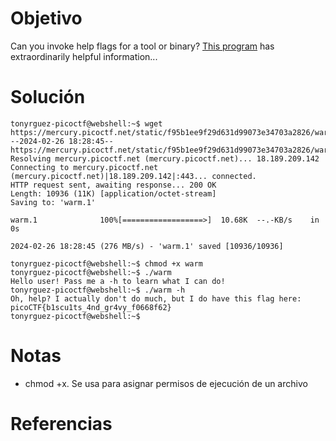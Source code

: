 # Objetivo

Can you invoke help flags for a tool or binary? [This program](https://mercury.picoctf.net/static/f95b1ee9f29d631d99073e34703a2826/warm) has extraordinarily helpful information...
# Solución
```
tonyrguez-picoctf@webshell:~$ wget https://mercury.picoctf.net/static/f95b1ee9f29d631d99073e34703a2826/warm
--2024-02-26 18:28:45--  https://mercury.picoctf.net/static/f95b1ee9f29d631d99073e34703a2826/warm
Resolving mercury.picoctf.net (mercury.picoctf.net)... 18.189.209.142
Connecting to mercury.picoctf.net (mercury.picoctf.net)|18.189.209.142|:443... connected.
HTTP request sent, awaiting response... 200 OK
Length: 10936 (11K) [application/octet-stream]
Saving to: 'warm.1'

warm.1              100%[==================>]  10.68K  --.-KB/s    in 0s      

2024-02-26 18:28:45 (276 MB/s) - 'warm.1' saved [10936/10936]

tonyrguez-picoctf@webshell:~$ chmod +x warm
tonyrguez-picoctf@webshell:~$ ./warm
Hello user! Pass me a -h to learn what I can do!
tonyrguez-picoctf@webshell:~$ ./warm -h
Oh, help? I actually don't do much, but I do have this flag here: picoCTF{b1scu1ts_4nd_gr4vy_f0668f62}
tonyrguez-picoctf@webshell:~$ 
```

# Notas
- chmod +x. Se usa para asignar permisos de ejecución de un archivo

# Referencias